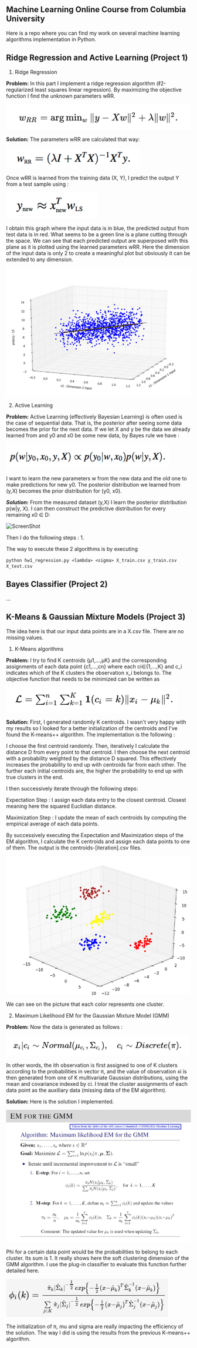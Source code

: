## Machine Learning Online Course from **Columbia University**

Here is a repo where you can find my work on several machine learning algorithms implementation in Python.

## Ridge Regression and Active Learning (Project 1)

1.  Ridge Regression

**Problem:** In this part I implement a ridge regression algorithm (ℓ2-regularized least squares linear regression). By maximizing the objective function I find the unknown parameters wRR.

![ScreenShot](Images/rr.tiff)

**Solution:** The parameters wRR are calculated that way:

![ScreenShot](Images/rr-solution.tiff)

Once wRR is learned from the training data (X, Y), I predict the output Y from a test sample using :

![ScreenShot](Images/rr-prediction.tiff)

I obtain this graph where the input data is in blue, the predicted output from test data is in red. What seems to be a green line is a plane cutting through the space. We can see that each predicted output are superposed with this plane as it is plotted using the learned parameters wRR. Here the dimension of the input data is only 2 to create a meaningful plot but obviously it can be extended to any dimension.

![ScreenShot](Images/rr-graph.png)



2.  Active Learning

**Problem:** Active Learning (effectively Bayesian Learning) is often used is the case of sequential data. That is, the posterior after seeing some data becomes the prior for the next data. If we let X and y be the data we already learned from and y0 and x0 be some new data, by Bayes rule we have :

![ScreenShot](Images/active-bayes.tiff)

I want to learn the new parameters w from the new data and the old one to make predictions for new y0. The posterior distribution we learned from (y,X) becomes the prior distribution for (y0, x0).


***Solution:*** From the measured dataset (y,X) I learn the posterior distribution p(w|y, X). I can then construct the predictive distribution for every remaining x0 ∈ D:

![ScreenShot](active-prediction.tiff)

Then I do the following steps :
1.   


The way to execute these 2 algorithms is by executing

```
python hw1_regression.py <lambda> <sigma> X_train.csv y_train.csv X_test.csv
```


## Bayes Classifier (Project 2)

...

## K-Means & Gaussian Mixture Models (Project 3)

The idea here is that our input data points are in a X.csv file. There are no missing values.

1.  K-Means algorithms

**Problem:** I try to find K centroids  {μ1,…,μK}  and the corresponding assignments of each data point  {c1,…,cn}   where each  ci∈{1,…,K}   and c_i indicates which of the K clusters the observation x_i belongs to. The objective function that needs to be minimized can be written as

![ScreenShot](Images/minimize_kmeans.tiff)

**Solution:** First, I generated randomly K centroids. I wasn't very happy with my results so I looked for a better initialization of the centroids and I've found the K-means++ algorithm. The implementation is the following :

I choose the first centroid randomly. Then, iteratively I calculate the distance D from every point to that centroid. I then choose the next centroid with a probability weighted by the distance D squared. This effectively increases the probability to end up with centroids far from each other. The further each initial centroids are, the higher the probability to end up with true clusters in the end.

I then successively iterate through the following steps:

Expectation Step : I assign each data entry to the closest centroid. Closest meaning here the squared Euclidian distance.

Maximization Step : I update the mean of each centroids by computing the empirical average of each data points.

By successively executing the Expectation and Maximization steps of the EM algorithm, I calculate the K centroids and assign each data points to one of them.
The output is the centroids-[iteration].csv files.


![ScreenShot](Images/kmeans.png)

We can see on the picture that each color represents one cluster.


2.  Maximum Likelihood EM for the Gaussian Mixture Model (GMM)

**Problem:** Now the data is generated as follows :

![ScreenShot](Images/gmm.tiff)

In other words, the ith observation is first assigned to one of K clusters according to the probabilities in vector π, and the value of observation xi is then generated from one of K multivariate Gaussian distributions, using the mean and covariance indexed by ci.
I treat the cluster assignments of each data point as the auxiliary data (missing data of the EM algorithm).

**Solution:** Here is the solution I implemented.

![ScreenShot](Images/gmm.png)

Phi for a certain data point would be the probabilities to belong to each cluster. Its sum is 1. It really shows here the soft clustering dimension of the GMM algorithm. I use the plug-in classifier to evaluate this function further detailed here.

![ScreenShot](Images/phi.png)

The initialization of π, mu and sigma are really impacting the efficiency of the solution. The way I did is using the results from the previous K-means++ algorithm.
